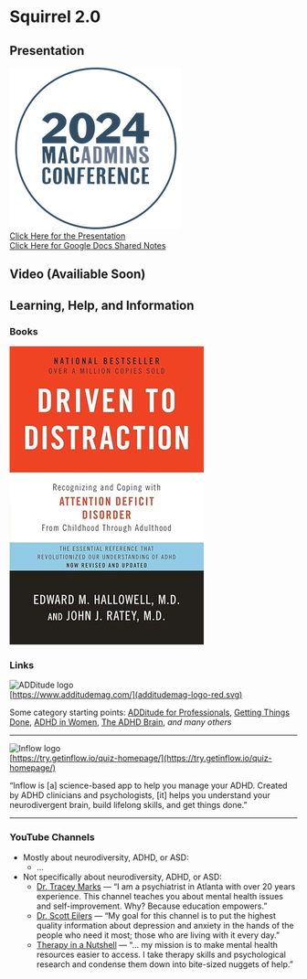 # Squirrel 2.0 

## Presentation
![macadminsLogo](images/2024MacAdminsLogo.png)<br/>
[Click Here for the Presentation](https://github.com/rherling/Squirrel2/edit/main/squirrel2.pdf)<br/>
[Click Here for Google Docs Shared Notes](https://docs.google.com/document/d/1JdlKyDdkplepB2NZEracrm-gusW0I_rPAd161_o1oEQ/edit)

## Video (Availiable Soon)


## Learning, Help, and Information

### Books
[![Driven Logo](images/driven.jpg)](https://www.amazon.com/Driven-Distraction-Revised-Recognizing-Attention/dp/0307743152/ref=sr_1_20?crid=22IYZMD6D4ZK7&dib=eyJ2IjoiMSJ9.CvdhCCRMYMcnBd9jKRSLDRmm5vLMnoPwuUfjg_FGyB8M0MCZjVLvsuqfRjRGRGC0Gv5Cwm30vywdq71JxczDIEvGr2o5XDnrZJBcIHVZLNt1Dih4-85sNrXzx_ki_tpE3HK7AhIB4tmqdiMb2HJdBpE4cKpTX_laIviwAxS1oeo.ZFg5J8NQXCaFR1xTKfu0V94f_sF859uDp1JDm191bpQ&dib_tag=se&keywords=driven+to+distraction&qid=1720791980&sprefix=driven+to+%2Caps%2C143&sr=8-20)

### Links
![ADDitude logo](images/additudemag-logo-red.svg) <br/>
[https://www.additudemag.com/](additudemag-logo-red.svg)

Some category starting points: [ADDitude for Professionals](https://www.additudemag.com/category/adhd-professionals/), [Getting Things Done](https://www.additudemag.com/category/manage-adhd-life/getting-things-done/time-productivity/), [ADHD in Women](https://www.additudemag.com/category/adhd-add/adhd-in-adults/add-women/), [The ADHD Brain](https://www.additudemag.com/category/adhd-add/adhd-brain/), _and many others_

- - - 

![Inflow logo](images/inflow-logo-gray.svg) <br/>
[https://try.getinflow.io/quiz-homepage/](https://try.getinflow.io/quiz-homepage/)

“Inflow is [a] science-based app to help you manage your ADHD. Created by ADHD clinicians and psychologists, [it] helps you understand your neurodivergent brain, build lifelong skills, and get things done.”

- - - 

### YouTube Channels

- Mostly about neurodiversity, ADHD, or ASD:
    - …
- Not specifically about neurodiversity, ADHD, or ASD:
    - [Dr. Tracey Marks](https://www.youtube.com/@DrTraceyMarks) — “I am a psychiatrist in Atlanta with over 20 years experience. This channel teaches you about mental health issues and self-improvement. Why? Because education empowers.”
    - [Dr. Scott Eilers](https://www.youtube.com/@DrScottEilers) — “My goal for this channel is to put the highest quality information about depression and anxiety in the hands of the people who need it most; those who are living with it every day.”
    - [Therapy in a Nutshell](https://www.youtube.com/@TherapyinaNutshell) — “… my mission is to make mental health resources easier to access. I take therapy skills and psychological research and condense them down into bite-sized nuggets of help.”
